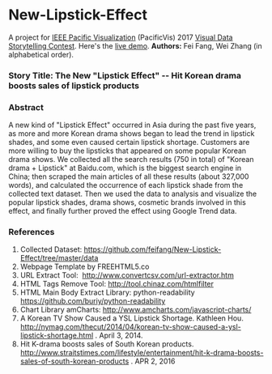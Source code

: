 # New-Lipstick-Effect
A project for [IEEE Pacific Visualization](http://pacificvis.snu.ac.kr/) (PacificVis) 2017 [Visual Data Storytelling Contest](http://pacificvis.snu.ac.kr/cfp/contest).
Here's the [live demo](https://feifang.github.io/New-Lipstick-Effect/).
**Authors:** Fei Fang, Wei Zhang (in alphabetical order).

### Story Title: The New "Lipstick Effect" -- Hit Korean drama boosts sales of lipstick products

### Abstract
A new kind of "Lipstick Effect" occurred in Asia during the past five years, as more and more Korean drama shows began to lead the trend in lipstick shades, and some even caused certain lipstick shortage. Customers are more willing to buy the lipsticks that appeared on some popular Korean drama shows. We collected all the search results (750 in total) of "Korean drama + Lipstick" at Baidu.com, which is the biggest search engine in China; then scraped the main articles of all these results (about 327,000 words), and calculated the occurrence of each lipstick shade from the collected text dataset. Then we used the data to analysis and visualize the popular lipstick shades, drama shows, cosmetic brands involved in this effect, and finally further proved the effect using Google Trend data.

### References
1. Collected Dataset: https://github.com/feifang/New-Lipstick-Effect/tree/master/data
2. Webpage Template by FREEHTML5.co
3. URL Extract Tool:  http://www.convertcsv.com/url-extractor.htm
4. HTML Tags Remove Tool: http://tool.chinaz.com/htmlfilter
5. HTML Main Body Extract Library: python-readability https://github.com/buriy/python-readability
6. Chart Library amCharts: http://www.amcharts.com/javascript-charts/  
7. A Korean TV Show Caused a YSL Lipstick Shortage.  Kathleen Hou. http://nymag.com/thecut/2014/04/korean-tv-show-caused-a-ysl-lipstick-shortage.html . April 3, 2014.
8. Hit K-drama boosts sales of South Korean products. http://www.straitstimes.com/lifestyle/entertainment/hit-k-drama-boosts-sales-of-south-korean-products . APR 2, 2016
